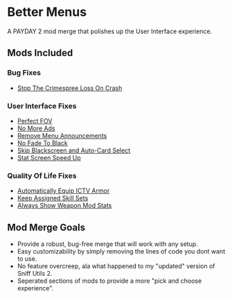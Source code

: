 # Better Menus

A PAYDAY 2 mod merge that polishes up the User Interface experience.

## Mods Included

### Bug Fixes
- [Stop The Crimespree Loss On Crash](https://modworkshop.net/mod/19568)

### User Interface Fixes
- [Perfect FOV](https://modworkshop.net/mod/50748)
- [No More Ads](https://modworkshop.net/mod/34268)
- [Remove Menu Announcements](https://modworkshop.net/mod/49372)
- [No Fade To Black](https://modworkshop.net/mod/17257)
- [Skip Blackscreen and Auto-Card Select](https://modworkshop.net/mod/13511)
- [Stat Screen Speed Up](https://modworkshop.net/mod/37939)

### Quality Of Life Fixes
- [Automatically Equip ICTV Armor](https://modworkshop.net/mod/35944)
- [Keep Assigned Skill Sets](https://modworkshop.net/mod/38903)
- [Always Show Weapon Mod Stats](https://modworkshop.net/mod/39328)

## Mod Merge Goals
- Provide a robust, bug-free merge that will work with any setup.
- Easy customizability by simply removing the lines of code you dont want to use.
- No feature overcreep, ala what happened to my "updated" version of Sniff Utils 2.
- Seperated sections of mods to provide a more "pick and choose experience".